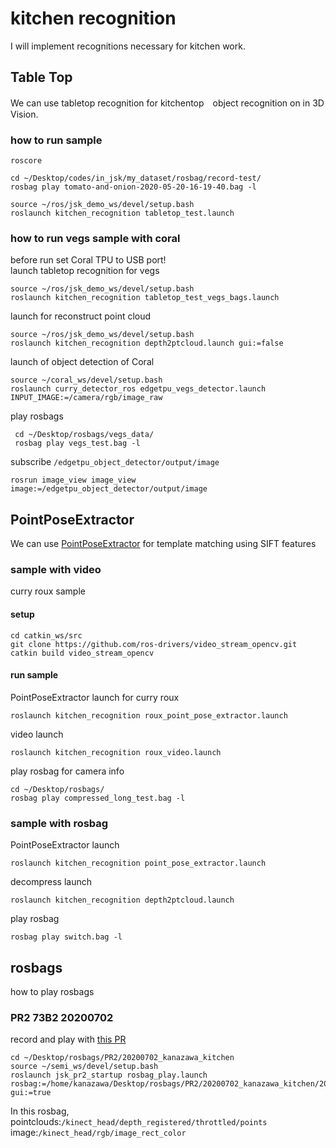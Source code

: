 # kitchen recognition
I will implement recognitions necessary  for kitchen work.  

## Table Top
We can use tabletop recognition for kitchentop　object recognition on in 3D Vision.  

### how to run sample

```
roscore
```
```
cd ~/Desktop/codes/in_jsk/my_dataset/rosbag/record-test/
rosbag play tomato-and-onion-2020-05-20-16-19-40.bag -l
```
```
source ~/ros/jsk_demo_ws/devel/setup.bash
roslaunch kitchen_recognition tabletop_test.launch
```

### how to run vegs sample with coral
before run set Coral TPU to USB port!  
launch tabletop recognition for vegs
```
source ~/ros/jsk_demo_ws/devel/setup.bash
roslaunch kitchen_recognition tabletop_test_vegs_bags.launch
```
launch for reconstruct point cloud
```
source ~/ros/jsk_demo_ws/devel/setup.bash
roslaunch kitchen_recognition depth2ptcloud.launch gui:=false
```
launch of object detection of Coral
```
source ~/coral_ws/devel/setup.bash
roslaunch curry_detector_ros edgetpu_vegs_detector.launch INPUT_IMAGE:=/camera/rgb/image_raw
```
play rosbags
```
 cd ~/Desktop/rosbags/vegs_data/
 rosbag play vegs_test.bag -l
```
subscribe `/edgetpu_object_detector/output/image`
```
rosrun image_view image_view image:=/edgetpu_object_detector/output/image
```

## PointPoseExtractor
We can use [PointPoseExtractor](https://jsk-docs.readthedocs.io/projects/jsk_recognition/en/latest/jsk_perception/nodes/point_pose_extractor.html) for
template matching using SIFT features

### sample with video
curry roux sample

#### setup
```
cd catkin_ws/src
git clone https://github.com/ros-drivers/video_stream_opencv.git
catkin build video_stream_opencv
```

#### run sample
PointPoseExtractor launch for curry roux
```
roslaunch kitchen_recognition roux_point_pose_extractor.launch
```
video launch
```
roslaunch kitchen_recognition roux_video.launch
```

play rosbag for camera info
```
cd ~/Desktop/rosbags/
rosbag play compressed_long_test.bag -l
```

### sample with rosbag
PointPoseExtractor launch
```
roslaunch kitchen_recognition point_pose_extractor.launch
```
decompress launch
```
roslaunch kitchen_recognition depth2ptcloud.launch
```
play rosbag
```
rosbag play switch.bag -l
```


## rosbags
how to play rosbags

### PR2 73B2 20200702
record and play with [this PR](https://github.com/jsk-ros-pkg/jsk_robot/pull/1228 )
```
cd ~/Desktop/rosbags/PR2/20200702_kanazawa_kitchen
source ~/semi_ws/devel/setup.bash
roslaunch jsk_pr2_startup rosbag_play.launch rosbag:=/home/kanazawa/Desktop/rosbags/PR2/20200702_kanazawa_kitchen/202007021723_kitchen_12_potato_on_board.bag gui:=true
```
In this rosbag, pointclouds:`/kinect_head/depth_registered/throttled/points` image:`/kinect_head/rgb/image_rect_color`
